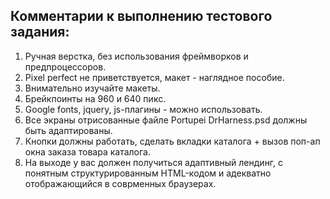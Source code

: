 ## Комментарии к выполнению тестового задания:

1) Ручная верстка, без использования фреймворков и предпроцессоров.
2) Pixel perfect не приветствуется, макет - наглядное пособие.
3) Внимательно изучайте макеты.
4) Брейкпоинты на 960 и 640 пикс.
5) Google fonts, jquery, js-плагины - можно использовать.
6) Все экраны отрисованные файле Portupei DrHarness.psd должны быть адаптированы.
7) Кнопки должны работать, сделать вкладки каталога + вызов поп-ап окна заказа товара каталога. 
8) На выходе у вас должен получиться адаптивный лендинг, с понятным структурированным HTML-кодом и адекватно отображающийся в соврменных браузерах.